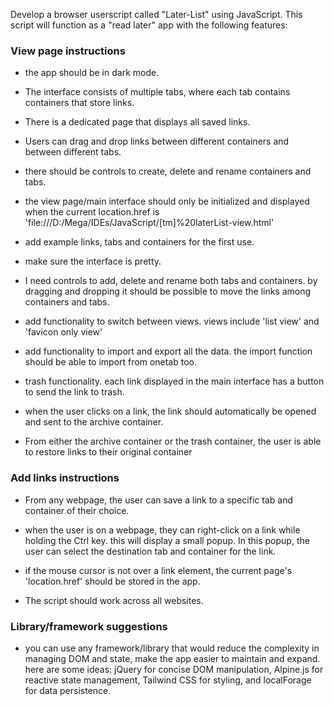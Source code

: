 Develop a browser userscript called "Later-List" using JavaScript. This script will function as a "read later" app with the following features:

### View page instructions

-   the app should be in dark mode.

-   The interface consists of multiple tabs, where each tab contains containers that store links.

-   There is a dedicated page that displays all saved links.

-   Users can drag and drop links between different containers and between different tabs.

-   there should be controls to create, delete and rename containers and tabs.

-   the view page/main interface should only be initialized and displayed when the current location.href is 'file:///D:/Mega/IDEs/JavaScript/[tm]%20laterList-view.html'

-   add example links, tabs and containers for the first use.

-   make sure the interface is pretty.

-   I need controls to add, delete and rename both tabs and containers. by dragging and dropping it should be possible to move the links among containers and tabs.

-   add functionality to switch between views. views include 'list view' and 'favicon only view'

-   add functionality to import and export all the data. the import function should be able to import from onetab too.

-   trash functionality. each link displayed in the main interface has a button to send the link to trash.

-   when the user clicks on a link, the link should automatically be opened and sent to the archive container.

-   From either the archive container or the trash container, the user is able to restore links to their original container

### Add links instructions

-   From any webpage, the user can save a link to a specific tab and container of their choice.

-   when the user is on a webpage, they can right-click on a link while holding the Ctrl key. this will display a small popup. In this popup, the user can select the destination tab and container for the link.

-   if the mouse cursor is not over a link element, the current page's 'location.href' should be stored in the app.

-   The script should work across all websites.

### Library/framework suggestions

-   you can use any framework/library that would reduce the complexity in managing DOM and state, make the app easier to maintain and expand. here are some ideas: jQuery for concise DOM manipulation, Alpine.js for reactive state management, Tailwind CSS for styling, and localForage for data persistence.
